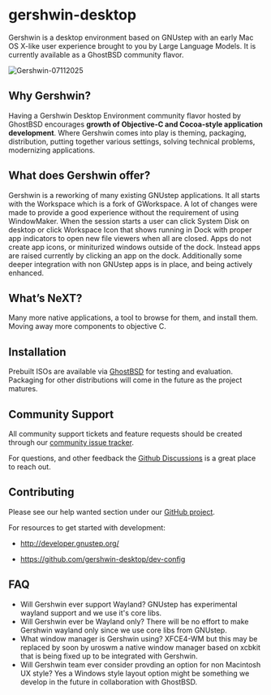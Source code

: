 # gershwin-desktop
Gershwin is a desktop environment based on GNUstep with an early Mac OS X-like user experience brought to you by Large Language Models. It is currently available as a GhostBSD community flavor.

![Gershwin-07112025](https://github.com/user-attachments/assets/9d3638c5-5fb1-49d6-9d17-1ea73d809548)

## Why Gershwin?

Having a Gershwin Desktop Environment community flavor hosted by GhostBSD encourages **growth of Objective-C and Cocoa-style application development**.  Where Gershwin comes into play is theming, packaging, distribution, putting together various settings, solving technical problems, modernizing applications.

## What does Gershwin offer?

Gershwin is a reworking of many existing GNUstep applications.  It all starts with the Workspace which is a fork of GWorkspace.  A lot of changes were made to provide a good experience without the requirement of using WindowMaker.  When the session starts a user can click System Disk on desktop or click Workspace Icon that shows running in Dock with proper app indicators to open new file viewers when all are closed.  Apps do not create app icons, or miniturized windows outside of the dock.  Instead apps are raised currently by clicking an app on the dock.  Additionally some deeper integration with non GNUstep apps is in place, and being actively enhanced.

## What’s NeXT?

Many more native applications, a tool to browse for them, and install them.  Moving away more components to objective C.

## Installation

Prebuilt ISOs are available via [GhostBSD](https://www.ghostbsd.org/download) for testing and evaluation.  Packaging for other distributions will come in the future as the project matures.

## Community Support

All community support tickets and feature requests should be created through our [community issue tracker](https://github.com/gershwin-desktop/issues).

For questions, and other feedback the [Github Discussions](https://github.com/orgs/gershwin-desktop/discussions) is a great place to reach out.  

## Contributing

Please see our help wanted section under our [GitHub project](https://github.com/orgs/gershwin-desktop/projects/1).

For resources to get started with development:

* http://developer.gnustep.org/

* https://github.com/gershwin-desktop/dev-config

## FAQ

* Will Gershwin ever support Wayland?  GNUstep has experimental wayland support and we use it's core libs.   
* Will Gershwin ever be Wayland only?  There will be no effort to make Gershwin wayland only since we use core libs from GNUstep.
* What window manager is Gershwin using?  XFCE4-WM but this may be replaced by soon by uroswm a native window manager based on xcbkit that is being fixed up to be integrated with Gershwin.  
* Will Gershwin team ever consider provding an option for non Macintosh UX style?  Yes a Windows style layout option might be something we develop in the future in collaboration with GhostBSD.
